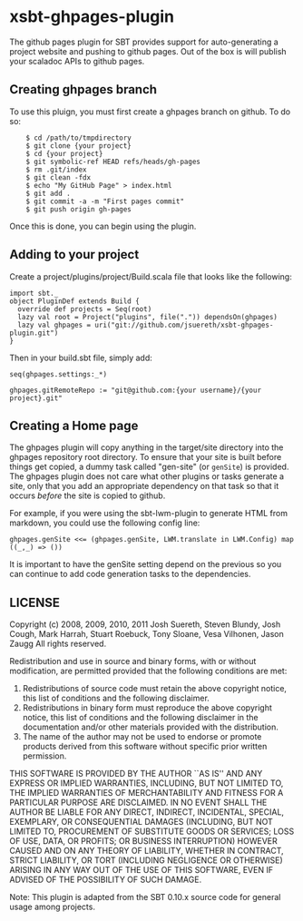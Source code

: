 # xsbt-ghpages-plugin #

The github pages plugin for SBT provides support for auto-generating a project website and pushing to github pages.   Out of the box is will publish your scaladoc APIs to github pages.

## Creating ghpages branch ##

To use this pluign, you must first create a ghpages branch on github.  To do so:

        $ cd /path/to/tmpdirectory
        $ git clone {your project}
        $ cd {your project}
        $ git symbolic-ref HEAD refs/heads/gh-pages
        $ rm .git/index
        $ git clean -fdx
        $ echo "My GitHub Page" > index.html
        $ git add .
        $ git commit -a -m "First pages commit"
        $ git push origin gh-pages

Once this is done, you can begin using the plugin.

## Adding to your project ##

Create a project/plugins/project/Build.scala file that looks like the following:

    import sbt._
    object PluginDef extends Build {
      override def projects = Seq(root)
      lazy val root = Project("plugins", file(".")) dependsOn(ghpages)
      lazy val ghpages = uri("git://github.com/jsuereth/xsbt-ghpages-plugin.git")
    }

Then in your build.sbt file, simply add:

    seq(ghpages.settings:_*)
    
    ghpages.gitRemoteRepo := "git@github.com:{your username}/{your project}.git"
    
## Creating a Home page ##

The ghpages plugin will copy anything in the target/site directory into the ghpages repository root directory.  To ensure that your site is built before things get copied, a dummy task called "gen-site" (or `genSite`) is provided.   The ghpages plugin does not care what other plugins or tasks generate a site, only that you add an appropriate dependency on that task so that it occurs *before* the site is copied to github.

For example, if you were using the sbt-lwm-plugin to generate HTML from markdown, you could use the following config line:

    ghpages.genSite <<= (ghpages.genSite, LWM.translate in LWM.Config) map ((_,_) => ())

It is important to have the genSite setting depend on the previous so you can continue to add code generation tasks to the dependencies.


## LICENSE ##

Copyright (c) 2008, 2009, 2010, 2011 Josh Suereth, Steven Blundy, Josh Cough, Mark Harrah, Stuart Roebuck, Tony Sloane, Vesa Vilhonen, Jason Zaugg
All rights reserved.

Redistribution and use in source and binary forms, with or without
modification, are permitted provided that the following conditions
are met:
1. Redistributions of source code must retain the above copyright
   notice, this list of conditions and the following disclaimer.
2. Redistributions in binary form must reproduce the above copyright
   notice, this list of conditions and the following disclaimer in the
   documentation and/or other materials provided with the distribution.
3. The name of the author may not be used to endorse or promote products
   derived from this software without specific prior written permission.

THIS SOFTWARE IS PROVIDED BY THE AUTHOR ``AS IS'' AND ANY EXPRESS OR
IMPLIED WARRANTIES, INCLUDING, BUT NOT LIMITED TO, THE IMPLIED WARRANTIES
OF MERCHANTABILITY AND FITNESS FOR A PARTICULAR PURPOSE ARE DISCLAIMED.
IN NO EVENT SHALL THE AUTHOR BE LIABLE FOR ANY DIRECT, INDIRECT,
INCIDENTAL, SPECIAL, EXEMPLARY, OR CONSEQUENTIAL DAMAGES (INCLUDING, BUT
NOT LIMITED TO, PROCUREMENT OF SUBSTITUTE GOODS OR SERVICES; LOSS OF USE,
DATA, OR PROFITS; OR BUSINESS INTERRUPTION) HOWEVER CAUSED AND ON ANY
THEORY OF LIABILITY, WHETHER IN CONTRACT, STRICT LIABILITY, OR TORT
(INCLUDING NEGLIGENCE OR OTHERWISE) ARISING IN ANY WAY OUT OF THE USE OF
THIS SOFTWARE, EVEN IF ADVISED OF THE POSSIBILITY OF SUCH DAMAGE.


Note:
This plugin is adapted from the SBT 0.10.x source code for general usage among projects.
